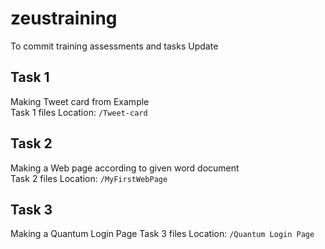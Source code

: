 # zeustraining
To commit training assessments and tasks
Update


## Task 1
Making Tweet card from Example  
Task 1 files Location: ```/Tweet-card```

## Task 2
Making a Web page according to given word document  
Task 2 files Location: ```/MyFirstWebPage```

## Task 3
Making a Quantum Login Page
Task 3 files Location: ```/Quantum Login Page```
